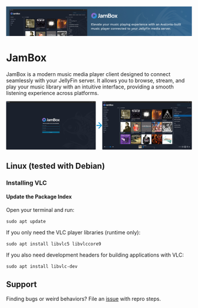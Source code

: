 ![JamBox GitHub Banner](/Assets/Images/jambox-banner.jpg)

# JamBox

JamBox is a modern music media player client designed to connect seamlessly with your JellyFin server. It allows you to browse, stream, and play your music library with an intuitive interface, providing a smooth listening experience across platforms.

![JamBox GitHub Banner](/Assets/Images/jambox-screens.png)

## Linux (tested with Debian)

### Installing VLC

#### Update the Package Index

Open your terminal and run:

```
sudo apt update
```

If you only need the VLC player libraries (runtime only):

```
sudo apt install libvlc5 libvlccore9
```

If you also need development headers for building applications with VLC:

```
sudo apt install libvlc-dev
```


## Support

Finding bugs or weird behaviors? File an [issue](https://github.com/adrianstevens/JamBox/issues) with repro steps.